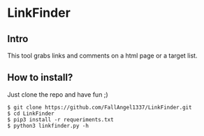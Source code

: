 # LinkFinder

## Intro

This tool grabs links and comments on a html page or a target list.

## How to install?

Just clone the repo and have fun ;)

```
$ git clone https://github.com/FallAngel1337/LinkFinder.git
$ cd LinkFinder
$ pip3 install -r requeriments.txt
$ python3 linkfinder.py -h
```
